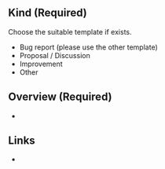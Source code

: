 ## Kind (Required)

Choose the suitable template if exists.

- Bug report (please use the other template)
- Proposal / Discussion
- Improvement
- Other

 ## Overview (Required)

- 

 ## Links

- 